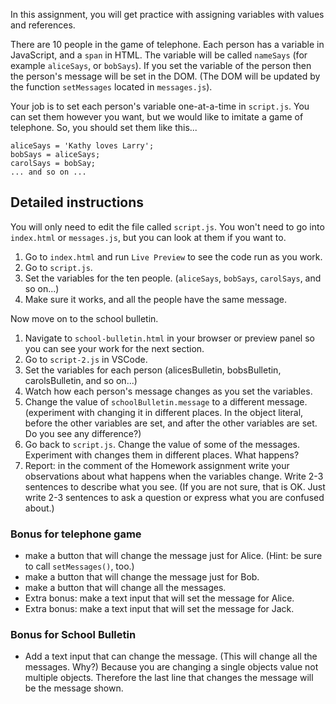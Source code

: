 In this assignment, you will get practice with assigning variables with values and references.

There are 10 people in the game of telephone. Each person has a variable in JavaScript, and a `span` in HTML. The variable will be called `nameSays` (for example `aliceSays`, or `bobSays`). If you set the variable of the person then the person's message will be set in the DOM. (The DOM will be updated by the function `setMessages` located in `messages.js`).

Your job is to set each person's variable one-at-a-time in `script.js`. You can set them however you want, but we would like to imitate a game of telephone. So, you should set them like this...

    aliceSays = 'Kathy loves Larry';
    bobSays = aliceSays;
    carolSays = bobSay;
    ... and so on ...

## Detailed instructions

You will only need to edit the file called `script.js`. You won't need to go into `index.html` or `messages.js`, but you can look at them if you want to.

1. Go to `index.html` and run `Live Preview` to see the code run as you work.
2. Go to `script.js`.
3. Set the variables for the ten people. (`aliceSays`, `bobSays`, `carolSays`, and so on...)
4. Make sure it works, and all the people have the same message.


Now move on to the school bulletin.

1. Navigate to `school-bulletin.html` in your browser or preview panel so you can see your work for the next section.
2. Go to `script-2.js` in VSCode.
3. Set the variables for each person (alicesBulletin, bobsBulletin, carolsBulletin, and so on...)
4. Watch how each person's message changes as you set the variables.
5. Change the value of `schoolBulletin.message` to a different message. (experiment with changing it in different places. In the object literal, before the other variables are set, and after the other variables are set. Do you see any difference?)
6. Go back to `script.js`. Change the value of some of the messages. Experiment with changes them in different places. What happens?
7. Report: in the comment of the Homework assignment write your observations about what happens when the variables change. Write 2-3 sentences to describe what you see. (If you are not sure, that is OK. Just write 2-3 sentences to ask a question or express what you are confused about.)

### Bonus for telephone game

* make a button that will change the message just for Alice. (Hint: be sure to call `setMessages()`, too.)
* make a button that will change the message just for Bob.
* make a button that will change all the messages.
* Extra bonus: make a text input that will set the message for Alice.
* Extra bonus: make a text input that will set the message for Jack.

### Bonus for School Bulletin

* Add a text input that can change the message. (This will change all the messages. Why?)
Because you are changing a single objects value not multiple objects. Therefore the last line that changes the message will be the message shown.
